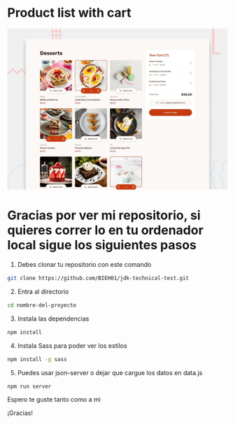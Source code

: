 # Product list with cart

![Design preview for the Product list with cart coding challenge](./preview.jpg)

# Gracias por ver mi repositorio, si quieres correr lo en tu ordenador local sigue los siguientes pasos

1. Debes clonar tu repositorio con este comando

```bash
git clone https://github.com/BIEH01/jdk-technical-test.git
```

2. Entra al directorio

```bash
cd nombre-del-proyecto
```

3. Instala las dependencias

```bash
npm install
```

4. Instala Sass para poder ver los estilos

```bash
npm install -g sass
```

5. Puedes usar json-server o dejar que cargue los datos en data.js

```bash
npm run server
```

Espero te guste tanto como a mi

¡Gracias!
